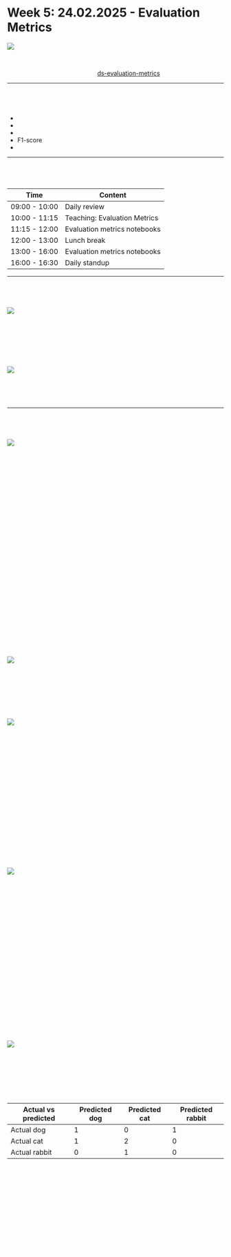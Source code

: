 
# Week 5: 24.02.2025 - Evaluation Metrics
<span style="color:white">

![Confusion](https://miro.medium.com/v2/resize:fit:800/format:webp/0*zzF9lZtzX5p72IBZ.jpeg)

1) Theoretical input about evaluation metrics <br>

2) Practice with the repository [ds-evaluation-metrics](https://github.com/neuefische/ds-evaluation-metrics "ds-evaluation-metrics") 
</span>

---
## <span style="color:white"> __Basic Overview__ </span>
 
* <span style="color:white"> Confusion Matrix
* <span style="color:white"> Accuracy
* <span style="color:white"> Precision and Recall
* <span style="color:gwhite"> F1-score
* <span style="color:white"> ROC-Curve


---
## <span style="color:white"> __Schedule__ </span>
<span style="color:gwhite">

|Time|Content|
|---|---|
|09:00 - 10:00| Daily review |
|10:00 - 11:15| Teaching: Evaluation Metrics|
|11:15 - 12:00| Evaluation metrics notebooks|
|12:00 - 13:00| Lunch break|
|13:00 - 16:00| Evaluation metrics notebooks|
|16:00 - 16:30| Daily standup|

---
## <span style="color:white"> __Regression vs. Classification__ </span>
<span style="color:white">

![Classification](https://neuefische.github.io/nf-ds-onl-en-2701-book/images/evaluation_metrics/img_p5_2.png) 

- **Regression**: Predicting continuous numerical values
- **Classification**: Predicting categories

## <span style="color:white"> __Confusion Matrix__ </span>
<span style="color:white">

![Confusion_matrix_meme](https://miro.medium.com/v2/resize:fit:1400/format:webp/1*C-l2-koSFr1mpdiww3MogQ.png) 

- Matrix used to evaluate the performance of a classification model
- Compares actual labels vs. predicted labels
- Positive: The label/ class/ category of interest



</span>

---
## <span style="color:white"> CM Metrics </span>
<span style="color:white">

![Metrics](https://miro.medium.com/v2/resize:fit:1400/format:webp/1*d0UCCIF10Soi7VQGxdVrWQ.jpeg)

1) **Accuracy**: <br> How many did you get right?
- Issue with imbalanced dataset: When one case is very rare, it leads to false conclusions
- Example: We have 1 dog and 99 cats. If the model predicts all animals as cats, the accuracy is 99%

<br>

2) **Sensitivity (Recall)**: <br>
 How many of the positive values are correctly predicted by your model?
- Determines the **True Positive Rate** of the classifier
- Can be cheated by guessing everything is positive

<br>

3) **Precision**: <br> 
How many of the predicted positives were truly positive? 
- Negative values are left out of the picture


## <span style="color:white"> Tweaking the model</span>
<span style="color:white">

- We can set a threshold: The lower the threshold, the more instances get predicted positive

![Metrics](https://www.landtiere.de/assets/images/30/211/30211751-katze-hund-teppich-2oIqPVjmF7ec.jpg)


Example: 10 dogs, 90 cats.
- If threshold is **effectively zero**: The model predicts every animal as dog 
- Recall will be 1 (all dogs will be identified correctly)
- The precision is equal to the share of the positives, i.e.,  only 10% because 90 out of 100 dog predictions were actually cats

![Recall - Precision](https://neuefische.github.io/nf-ds-onl-en-2701-book/images/evaluation_metrics/precision_recall.png)

High recall or high precision? <br> Depends on the business question

## <span style="color:white"> F1-Score</span>
<span style="color:white">

**Harmonic mean of precision and recall**

$F_1 = 2\cdot\frac{Precision\;\cdot\;Recall}{Precision\;+\;Recall}$
- If precision and recall are somewhat high, the F1-score is close to 1 indicating a good model
- If one of them is low, the F1-score will decrease  


## <span style="color:white"> Receiver Operating Characteristic Curve (ROC Curve)</span>
<span style="color:white">

![Metrics](https://databasecamp.de/wp-content/uploads/ROC-Curve-Diagram.png)

- ROC curve is a plot of performance across all possible thresholds
- Random classifier: ROC AUC is 0.5

- Perfect classifier:
ROC AUC is 1

- Influences: Class imbalance, over- and underfitting 


## <span style="color:white"> Modules</span>
<span style="color:white">


`from sklearn.metrics`:

    import confusion_matrix
    import accuracy_score
    import recall_score
    import precision_score
    import f1_score
    import roc_curve
    import roc_auc_score
    import classification_report

What if we have more than two categories? 

![Hund, Katze und Hase](https://www.br.de/radio/bayern2/hund-hase-katze-100~_v-img__16__9__xl_-d31c35f8186ebeb80b0cd843a7c267a0e0c81647.jpg?version=dcaf7)


    y_true = ["cat", "dog", "cat", "cat", "dog", "rabbit"]
    y_pred = ["dog", "dog", "cat", "cat", "rabbit", "cat"
    confusion_matrix(y_true, y_pred, labels=["dog", "cat", "rabbit"])

    array([[1, 0, 1],
       [1, 2, 0],
       [0, 1, 0]])  


|Actual vs predicted| Predicted dog| Predicted cat | Predicted rabbit |
|---|---|---|---|
|Actual dog| 1 | 0 | 1|
|Actual cat| 1| 2 | 0 |
|Actual rabbit| 0| 1 | 0|

<br>

    print(classification_report(y_true, y_pred))


                  precision    recall  f1-score   support

         cat       0.67      0.67      0.67         3
         dog       0.50      0.50      0.50         2
      rabbit       0.00      0.00      0.00         1

    accuracy                           0.50         6
    macro avg       0.39     0.39      0.39         6
    weighted avg    0.50     0.50      0.50         6
